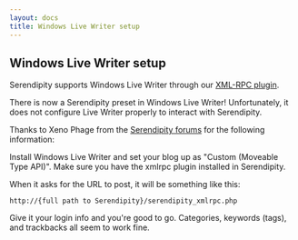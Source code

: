 ```yaml
---
layout: docs
title: Windows Live Writer setup
---
```


## Windows Live Writer setup

Serendipity supports Windows Live Writer through our [XML-RPC plugin](http://spartacus.s9y.org/cvs/additional_plugins/serendipity_event_xmlrpc.zip).

There is now a Serendipity preset in Windows Live Writer! Unfortunately, it does not configure Live Writer properly to interact with Serendipity.

Thanks to Xeno Phage from the [Serendipity forums](https://board.s9y.org) for the following information:

Install Windows Live Writer and set your blog up as "Custom (Moveable Type API)". Make sure you have the xmlrpc plugin installed in Serendipity.

When it asks for the URL to post, it will be something like this:

`http://{full path to Serendipity}/serendipity_xmlrpc.php`

Give it your login info and you're good to go. Categories, keywords (tags), and trackbacks all seem to work fine.
